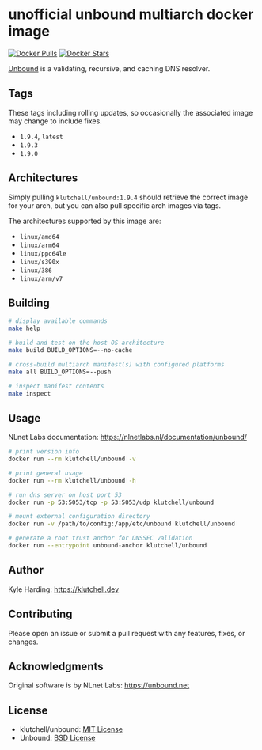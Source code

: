# unofficial unbound multiarch docker image

[![Docker Pulls](https://img.shields.io/docker/pulls/klutchell/unbound.svg?style=flat-square)](https://hub.docker.com/r/klutchell/unbound/)
[![Docker Stars](https://img.shields.io/docker/stars/klutchell/unbound.svg?style=flat-square)](https://hub.docker.com/r/klutchell/unbound/)

[Unbound](https://unbound.net/) is a validating, recursive, and caching DNS resolver.

## Tags

These tags including rolling updates, so occasionally the associated image may change to include fixes.

- `1.9.4`, `latest`
- `1.9.3`
- `1.9.0`

## Architectures

Simply pulling `klutchell/unbound:1.9.4` should retrieve the correct image for your arch, but you can also pull specific arch images via tags.

The architectures supported by this image are:

- `linux/amd64`
- `linux/arm64`
- `linux/ppc64le`
- `linux/s390x`
- `linux/386`
- `linux/arm/v7`

## Building

```bash
# display available commands
make help

# build and test on the host OS architecture
make build BUILD_OPTIONS=--no-cache

# cross-build multiarch manifest(s) with configured platforms
make all BUILD_OPTIONS=--push

# inspect manifest contents
make inspect
```

## Usage

NLnet Labs documentation: <https://nlnetlabs.nl/documentation/unbound/>

```bash
# print version info
docker run --rm klutchell/unbound -v

# print general usage
docker run --rm klutchell/unbound -h

# run dns server on host port 53
docker run -p 53:5053/tcp -p 53:5053/udp klutchell/unbound

# mount external configuration directory
docker run -v /path/to/config:/app/etc/unbound klutchell/unbound

# generate a root trust anchor for DNSSEC validation
docker run --entrypoint unbound-anchor klutchell/unbound
```

## Author

Kyle Harding: <https://klutchell.dev>

## Contributing

Please open an issue or submit a pull request with any features, fixes, or changes.

## Acknowledgments

Original software is by NLnet Labs: <https://unbound.net>

## License

- klutchell/unbound: [MIT License](./LICENSE)
- Unbound: [BSD License](https://github.com/NLnetLabs/unbound/blob/master/LICENSE)
